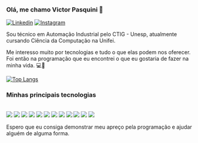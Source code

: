 ### Olá, me chamo Victor Pasquini 👻
[![Linkedin](https://img.shields.io/badge/LinkedIn-0077B5?style=for-the-badge&logo=linkedin&logoColor=white)](https://www.linkedin.com/in/victorpasquiniribeirocampos/)
[![Instagram](https://img.shields.io/badge/Instagram-E4405F?style=for-the-badge&logo=instagram&logoColor=white)](https://www.instagram.com/victorpasquiniribeiro/)

Sou técnico em Automação Industrial pelo CTIG - Unesp, atualmente cursando Ciência da Computação na Unifei.

Me interesso muito por tecnologias e tudo o que elas podem nos oferecer. Foi então na programação que eu encontrei o que eu gostaria de fazer na minha vida. 💻🤍

[![Top Langs](https://github-readme-stats.vercel.app/api/top-langs/?username=Mavitu56&layout=compact)](https://github.com/anuraghazra/github-readme-stats)

### Minhas principais tecnologias 

<div style="display: inline-block"><br>
  
<img aling="center" src="https://img.shields.io/badge/dart-%230175C2.svg?style=for-the-badge&logo=dart&logoColor=white">
<img aling="center" src="https://img.shields.io/badge/Flutter-%2302569B.svg?style=for-the-badge&logo=Flutter&logoColor=white">
<img aling="center" src="https://img.shields.io/badge/firebase-a08021?style=for-the-badge&logo=firebase&logoColor=ffcd34">
<img aling="center" src="https://img.shields.io/badge/MongoDB-4EA94B?style=for-the-badge&logo=mongodb&logoColor=white">
<img aling="center" src="https://img.shields.io/badge/Python-3776AB?style=for-the-badge&logo=python&logoColor=white">
<img aling="center" src="https://img.shields.io/badge/C-00599C?style=for-the-badge&logo=c&logoColor=white">

<div style="display: inline-block">
<img aling="center" src="https://img.shields.io/badge/c++-%2300599C.svg?style=for-the-badge&logo=c%2B%2B&logoColor=white">
<img aling="center" src="https://img.shields.io/badge/HTML5-E34F26?style=for-the-badge&logo=html5&logoColor=white">
<img aling="center" src="https://img.shields.io/badge/CSS3-1572B6?style=for-the-badge&logo=css3&logoColor=white">

<img aling="center" src="https://img.shields.io/badge/JavaScript-323330?style=for-the-badge&logo=javascript&logoColor=F7DF1E">



<img aling="center" src="https://img.shields.io/badge/PHP-777BB4?style=for-the-badge&logo=php&logoColor=white">

<img aling="center" src="https://img.shields.io/badge/MySQL-00000F?style=for-the-badge&logo=mysql&logoColor=white">
</div>


Espero que eu consiga demonstrar meu apreço pela programação e ajudar alguém de alguma forma.
